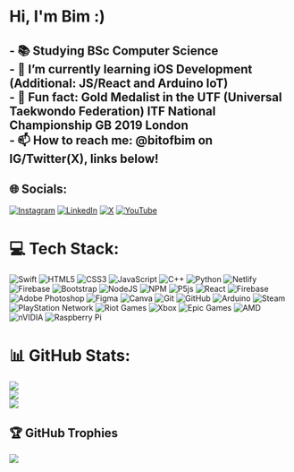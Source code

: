 # Hi, I'm Bim :)
## - 📚 Studying BSc Computer Science<br>- 🌱 I’m currently learning iOS Development (Additional: JS/React and Arduino IoT)<br>- 🥋 Fun fact: Gold Medalist in the UTF (Universal Taekwondo Federation) ITF National Championship GB 2019 London<br>- 📫 How to reach me: @bitofbim on IG/Twitter(X), links below!


## 🌐 Socials:
[![Instagram](https://img.shields.io/badge/Instagram-%23E4405F.svg?logo=Instagram&logoColor=white)](http://instagram.com/bitofbim) [![LinkedIn](https://img.shields.io/badge/LinkedIn-%230077B5.svg?logo=linkedin&logoColor=white)](https://www.linkedin.com/in/bimitrai/) [![X](https://img.shields.io/badge/X-black.svg?logo=X&logoColor=white)](https://x.com/bitofbim) [![YouTube](https://img.shields.io/badge/YouTube-%23FF0000.svg?logo=YouTube&logoColor=white)](https://www.youtube.com/@bitofbim)

# 💻 Tech Stack:
![Swift](https://img.shields.io/badge/swift-F54A2A?style=flat&logo=swift&logoColor=white) ![HTML5](https://img.shields.io/badge/html5-%23E34F26.svg?style=flat&logo=html5&logoColor=white) ![CSS3](https://img.shields.io/badge/css3-%231572B6.svg?style=flat&logo=css3&logoColor=white) ![JavaScript](https://img.shields.io/badge/javascript-%23323330.svg?style=flat&logo=javascript&logoColor=%23F7DF1E) ![C++](https://img.shields.io/badge/c++-%2300599C.svg?style=flat&logo=c%2B%2B&logoColor=white) ![Python](https://img.shields.io/badge/python-3670A0?style=flat&logo=python&logoColor=ffdd54) ![Netlify](https://img.shields.io/badge/netlify-%23000000.svg?style=flat&logo=netlify&logoColor=#00C7B7) ![Firebase](https://img.shields.io/badge/firebase-%23039BE5.svg?style=flat&logo=firebase) ![Bootstrap](https://img.shields.io/badge/bootstrap-%238511FA.svg?style=flat&logo=bootstrap&logoColor=white) ![NodeJS](https://img.shields.io/badge/node.js-6DA55F?style=flat&logo=node.js&logoColor=white) ![NPM](https://img.shields.io/badge/NPM-%23CB3837.svg?style=flat&logo=npm&logoColor=white) ![P5js](https://img.shields.io/badge/p5.js-ED225D?style=flat&logo=p5.js&logoColor=FFFFFF) ![React](https://img.shields.io/badge/react-%2320232a.svg?style=flat&logo=react&logoColor=%2361DAFB) ![Firebase](https://img.shields.io/badge/firebase-a08021?style=flat&logo=firebase&logoColor=ffcd34) ![Adobe Photoshop](https://img.shields.io/badge/adobe%20photoshop-%2331A8FF.svg?style=flat&logo=adobe%20photoshop&logoColor=white) ![Figma](https://img.shields.io/badge/figma-%23F24E1E.svg?style=flat&logo=figma&logoColor=white) ![Canva](https://img.shields.io/badge/Canva-%2300C4CC.svg?style=flat&logo=Canva&logoColor=white) ![Git](https://img.shields.io/badge/git-%23F05033.svg?style=flat&logo=git&logoColor=white) ![GitHub](https://img.shields.io/badge/github-%23121011.svg?style=flat&logo=github&logoColor=white) ![Arduino](https://img.shields.io/badge/-Arduino-00979D?style=flat&logo=Arduino&logoColor=white) ![Steam](https://img.shields.io/badge/steam-%23000000.svg?style=flat&logo=steam&logoColor=white) ![PlayStation Network](https://img.shields.io/badge/PSN-%230070D1.svg?style=flat&logo=Playstation&logoColor=white) ![Riot Games](https://img.shields.io/badge/riotgames-D32936.svg?style=flat&logo=riotgames&logoColor=white) ![Xbox](https://img.shields.io/badge/xbox-%23107C10.svg?style=flat&logo=xbox&logoColor=white) ![Epic Games](https://img.shields.io/badge/epicgames-%23313131.svg?style=flat&logo=epicgames&logoColor=white) ![AMD](https://img.shields.io/badge/AMD-%23000000.svg?style=flat&logo=amd&logoColor=white) ![nVIDIA](https://img.shields.io/badge/nVIDIA-%2376B900.svg?style=flat&logo=nVIDIA&logoColor=white) ![Raspberry Pi](https://img.shields.io/badge/-Raspberry_Pi-C51A4A?style=flat&logo=Raspberry-Pi)
# 📊 GitHub Stats:
![](https://github-readme-stats.vercel.app/api?username=bimrai&theme=swift&hide_border=false&include_all_commits=true&count_private=true)<br/>
![](https://nirzak-streak-stats.vercel.app/?user=bimrai&theme=swift&hide_border=false)<br/>
![](https://github-readme-stats.vercel.app/api/top-langs/?username=bimrai&theme=swift&hide_border=false&include_all_commits=true&count_private=true&layout=compact)

## 🏆 GitHub Trophies
![](https://github-profile-trophy.vercel.app/?username=bimrai&theme=transparent&no-frame=false&no-bg=true&margin-w=4)

<!-- Proudly created with GPRM ( https://gprm.itsvg.in ) -->
